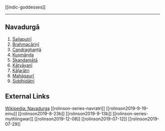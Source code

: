 [[indic-goddesses]]

---

## Navadurgā
1. [Śailaputrī](shailaputri.md)
2. [Brahmacāriṇī](brahmacharini.md)
3. [Candraghaṇṭā](chandraghanta.md)
4. [Kuṣmāṇḍa](kushmanda.md)
5. [Skandamātā](skandamata.md)
6. [Kātyāyanī](katyayani.md)
7. [Kāḷarātri](kalaratri.md)
8. [Mahāgaurī](mahagauri.md)
9. [Siddhidātrī](siddhidhatri.md)

## External Links
[Wikipedia: Navadurga](https://en.wikipedia.org/wiki/Navadurga)
[[rolinson-series-navratri]]
[[rolinson2019-9-19-einu]]
[[rolinson2019-8-23b]]
[[rolinson2019-9-13b]]
[[rolinson-series-mythlingwar]]
[[rolinson2019-12-08]]
[[rolinson2019-07-12]]
[[rolinson2019-07-29]]